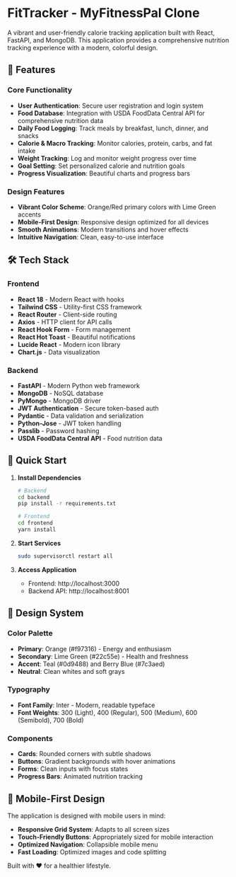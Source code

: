 # FitTracker - MyFitnessPal Clone

A vibrant and user-friendly calorie tracking application built with React, FastAPI, and MongoDB. This application provides a comprehensive nutrition tracking experience with a modern, colorful design.

## 🌟 Features

### Core Functionality
- **User Authentication**: Secure user registration and login system
- **Food Database**: Integration with USDA FoodData Central API for comprehensive nutrition data
- **Daily Food Logging**: Track meals by breakfast, lunch, dinner, and snacks
- **Calorie & Macro Tracking**: Monitor calories, protein, carbs, and fat intake
- **Weight Tracking**: Log and monitor weight progress over time
- **Goal Setting**: Set personalized calorie and nutrition goals
- **Progress Visualization**: Beautiful charts and progress bars

### Design Features
- **Vibrant Color Scheme**: Orange/Red primary colors with Lime Green accents
- **Mobile-First Design**: Responsive design optimized for all devices
- **Smooth Animations**: Modern transitions and hover effects
- **Intuitive Navigation**: Clean, easy-to-use interface

## 🛠️ Tech Stack

### Frontend
- **React 18** - Modern React with hooks
- **Tailwind CSS** - Utility-first CSS framework
- **React Router** - Client-side routing
- **Axios** - HTTP client for API calls
- **React Hook Form** - Form management
- **React Hot Toast** - Beautiful notifications
- **Lucide React** - Modern icon library
- **Chart.js** - Data visualization

### Backend
- **FastAPI** - Modern Python web framework
- **MongoDB** - NoSQL database
- **PyMongo** - MongoDB driver
- **JWT Authentication** - Secure token-based auth
- **Pydantic** - Data validation and serialization
- **Python-Jose** - JWT token handling
- **Passlib** - Password hashing
- **USDA FoodData Central API** - Food nutrition data

## 🚀 Quick Start

1. **Install Dependencies**
   ```bash
   # Backend
   cd backend
   pip install -r requirements.txt
   
   # Frontend
   cd frontend
   yarn install
   ```

2. **Start Services**
   ```bash
   sudo supervisorctl restart all
   ```

3. **Access Application**
   - Frontend: http://localhost:3000
   - Backend API: http://localhost:8001

## 🎨 Design System

### Color Palette
- **Primary**: Orange (#f97316) - Energy and enthusiasm
- **Secondary**: Lime Green (#22c55e) - Health and freshness
- **Accent**: Teal (#0d9488) and Berry Blue (#7c3aed)
- **Neutral**: Clean whites and soft grays

### Typography
- **Font Family**: Inter - Modern, readable typeface
- **Font Weights**: 300 (Light), 400 (Regular), 500 (Medium), 600 (Semibold), 700 (Bold)

### Components
- **Cards**: Rounded corners with subtle shadows
- **Buttons**: Gradient backgrounds with hover animations
- **Forms**: Clean inputs with focus states
- **Progress Bars**: Animated nutrition tracking

## 📱 Mobile-First Design

The application is designed with mobile users in mind:
- **Responsive Grid System**: Adapts to all screen sizes
- **Touch-Friendly Buttons**: Appropriately sized for mobile interaction
- **Optimized Navigation**: Collapsible mobile menu
- **Fast Loading**: Optimized images and code splitting

Built with ❤️ for a healthier lifestyle.